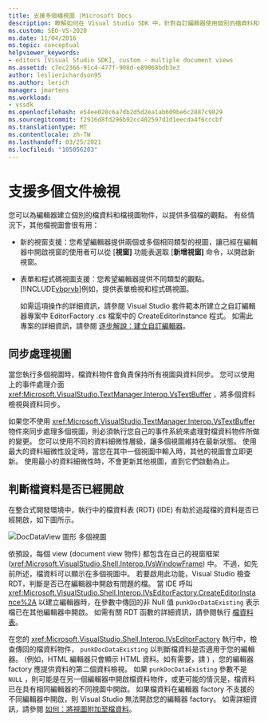 ```yaml
---
title: 支援多個檔視圖 |Microsoft Docs
description: 瞭解如何在 Visual Studio SDK 中，針對自訂編輯器使用個別的檔資料和檔視圖物件，以提供多個檔的觀點。
ms.custom: SEO-VS-2020
ms.date: 11/04/2016
ms.topic: conceptual
helpviewer_keywords:
- editors [Visual Studio SDK], custom - multiple document views
ms.assetid: c7ec2366-91c4-477f-908d-e89068bdb3e3
author: leslierichardson95
ms.author: lerich
manager: jmartens
ms.workload:
- vssdk
ms.openlocfilehash: e54ee028c6a7db2d5d2ea1ab609be6c2887c9829
ms.sourcegitcommit: f2916d8fd296b92cc402597d1d1eecda4f6cccbf
ms.translationtype: MT
ms.contentlocale: zh-TW
ms.lasthandoff: 03/25/2021
ms.locfileid: "105056203"
---
```

# <a name="supporting-multiple-document-views"></a>支援多個文件檢視
您可以為編輯器建立個別的檔資料和檔視圖物件，以提供多個檔的觀點。 有些情況下，其他檔視圖會很有用：

- 新的視窗支援：您希望編輯器提供兩個或多個相同類型的視圖，讓已經在編輯器中開啟視窗的使用者可以從 [**視窗]** 功能表選取 [**新增視窗]** 命令，以開啟新視窗。

- 表單和程式碼視圖支援：您希望編輯器提供不同類型的觀點。 [!INCLUDE[vbprvb](../code-quality/includes/vbprvb_md.md)]例如，提供表單檢視和程式碼視圖。

  如需這項操作的詳細資訊，請參閱 Visual Studio 套件範本所建立之自訂編輯器專案中 EditorFactory .cs 檔案中的 CreateEditorInstance 程式。 如需此專案的詳細資訊，請參閱 [逐步解說：建立自訂編輯器](../extensibility/walkthrough-creating-a-custom-editor.md)。

## <a name="synchronizing-views"></a>同步處理視圖
 當您執行多個視圖時，檔資料物件會負責保持所有視圖與資料同步。 您可以使用上的事件處理介面 <xref:Microsoft.VisualStudio.TextManager.Interop.VsTextBuffer> ，將多個資料檢視與資料同步。

 如果您不使用 <xref:Microsoft.VisualStudio.TextManager.Interop.VsTextBuffer> 物件來同步處理多個視圖，則必須執行您自己的事件系統來處理對檔資料物件所做的變更。 您可以使用不同的資料細微性層級，讓多個視圖維持在最新狀態。 使用最大的資料細微性設定時，當您在其中一個視圖中輸入時，其他的視圖會立即更新。 使用最小的資料細微性時，不會更新其他視圖，直到它們啟動為止。

## <a name="determining-whether-document-data-is-already-open"></a>判斷檔資料是否已經開啟
 在整合式開發環境中，執行中的檔資料表 (RDT)  (IDE) 有助於追蹤檔的資料是否已經開啟，如下圖所示。

 ![DocDataView 圖形](../extensibility/media/docdataview.gif "Docdataview") 多個視圖

 依預設，每個 view (document view 物件) 都包含在自己的視窗框架 (<xref:Microsoft.VisualStudio.Shell.Interop.IVsWindowFrame>) 中。 不過，如先前所述，檔資料可以顯示在多個視圖中。 若要啟用此功能，Visual Studio 檢查 RDT，判斷是否已在編輯器中開啟有問題的檔。 當 IDE 呼叫 <xref:Microsoft.VisualStudio.Shell.Interop.IVsEditorFactory.CreateEditorInstance%2A> 以建立編輯器時，在參數中傳回的非 Null 值 `punkDocDataExisting` 表示檔已在其他編輯器中開啟。 如需有關 RDT 函數的詳細資訊，請參閱執行 [檔資料表](../extensibility/internals/running-document-table.md)。

 在您的 <xref:Microsoft.VisualStudio.Shell.Interop.IVsEditorFactory> 執行中，檢查傳回的檔資料物件， `punkDocDataExisting` 以判斷檔資料是否適用于您的編輯器。  (例如，HTML 編輯器只會顯示 HTML 資料。如有需要，請 ) ，您的編輯器 factory 應提供資料的第二個資料檢視。 如果 `punkDocDataExisting` 參數不是 `NULL` ，則可能是在另一個編輯器中開啟檔資料物件，或更可能的情況是，檔資料已在具有相同編輯器的不同視圖中開啟。 如果檔資料在編輯器 factory 不支援的不同編輯器中開啟，則 Visual Studio 無法開啟您的編輯器 factory。 如需詳細資訊，請參閱 [如何：將視圖附加至檔資料](../extensibility/how-to-attach-views-to-document-data.md)。
